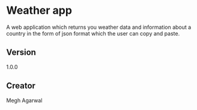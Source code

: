 # Weather app
A web application which returns you weather data and information about a country in the form of json format which the user can copy and paste.

## Version
1.0.0

## Creator
Megh Agarwal